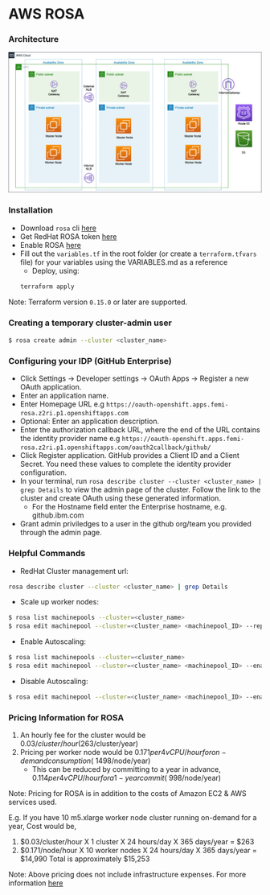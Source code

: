 # AWS ROSA

### Architecture
![ROSA_Architecture](images/AWS_ROSA.png)

### Installation
* Download `rosa` cli [here](https://github.com/openshift/rosa/releases)
* Get RedHat ROSA token [here](https://cloud.redhat.com/openshift/token/rosa)
* Enable ROSA [here](https://console.aws.amazon.com/rosa/home)
* Fill out the `variables.tf` in the root folder (or create a `terraform.tfvars` file) for your variables using the VARIABLES.md as a reference
  * Deploy, using:
  ```bash
  terraform apply
  ```
Note: Terraform version `0.15.0` or later are supported.

### Creating a temporary cluster-admin user
```bash
$ rosa create admin --cluster <cluster_name>
```
### Configuring your IDP (GitHub Enterprise)
* Click Settings → Developer settings → OAuth Apps → Register a new OAuth application.
* Enter an application name.
* Enter Homepage URL e.g `https://oauth-openshift.apps.femi-rosa.z2ri.p1.openshiftapps.com`
* Optional: Enter an application description.
* Enter the authorization callback URL, where the end of the URL contains the identity provider name e.g `https://oauth-openshift.apps.femi-rosa.z2ri.p1.openshiftapps.com/oauth2callback/github/`
* Click Register application. GitHub provides a Client ID and a Client Secret. You need these values to complete the identity provider configuration.
* In your terminal, run `rosa describe cluster --cluster <cluster_name> | grep Details` to view the admin page of the cluster. Follow the link to the cluster and create OAuth using these generated information.
  * For the Hostname field enter the Enterprise hostname, e.g. github.ibm.com
* Grant admin priviledges to a user in the github org/team you provided through the admin page.

### Helpful Commands
* RedHat Cluster management url:
```bash
rosa describe cluster --cluster <cluster_name> | grep Details
```
* Scale up worker nodes:
```bash
$ rosa list machinepools --cluster=<cluster_name>
$ rosa edit machinepool --cluster=<cluster_name> <machinepool_ID> --replicas=<number>
```
* Enable Autoscaling:
```bash
$ rosa list machinepools --cluster=<cluster_name>
$ rosa edit machinepool --cluster=<cluster_name> <machinepool_ID> --enable-autoscaling --min-replicas=<number> --max-replicas=<number>
```
* Disable Autoscaling:
```bash
$ rosa edit machinepool --cluster=<cluster_name> <machinepool_ID> --enable-autoscaling=false --replicas=<number>
```

### Pricing Information for ROSA
1. An hourly fee for the cluster would be $0.03/cluster/hour ($263/cluster/year)
1. Pricing per worker node would be $0.171 per 4vCPU/hour for on-demand consumption (~$1498/node/year)
    * This can be reduced by committing to a year in advance, $0.114 per 4vCPU/hour for a 1-year commit (~$998/node/year)

Note: Pricing for ROSA is in addition to the costs of Amazon EC2 & AWS services used.

E.g. If you have 10 m5.xlarge worker node cluster running on-demand for a year,
Cost would be,

  1. $0.03/cluster/hour X 1 cluster X 24 hours/day X 365 days/year = $263
  1. $0.171/node/hour X 10 worker nodes X 24 hours/day X 365 days/year = $14,990
  Total is approximately $15,253

Note: Above pricing does not include infrastructure expenses. For more information [here](https://aws.amazon.com/rosa/pricing/)